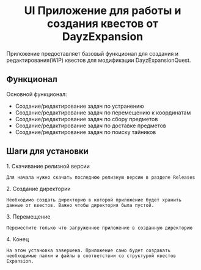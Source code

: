 <h1 align="center" id="title">UI Приложение для работы и создания квестов от DayzExpansion</h1>

<p id="description">Приложение предоставляет базовый функционал для создания и редактирования(WIP) квестов для модификации DayzExpansionQuest.</p>

  
  
<h2>Функционал</h2>

Основной функционал:

*   Создание/редактирование задач по устранению
*   Создание/редактирование задач по перемещению к координатам
*   Создание/редактирование задач по сбору предметов
*   Создание/редактирование задач по доставке предметов
*   Создание/редактирование задач по поиску тайников

<h2>Шаги для установки</h2>

<p>1. Скачивание релизной версии</p>

```
Для начала нужно скачать последнюю релизную версию в разделе Releases
```

<p>2. Создание директории</p>

```
Необходимо создать директорию в которой приложение будет хранить данные от квестов. Важно чтобы директория была пустой.
```

<p>3. Перемещение</p>

```
Переместите только что загруженное приложение в созданную директорию
```

<p>4. Конец</p>

```
На этом установка завершена. Приложение само будет создавать необходимые папки и файлы в соответствии со структурой квестов Expansion.
```
